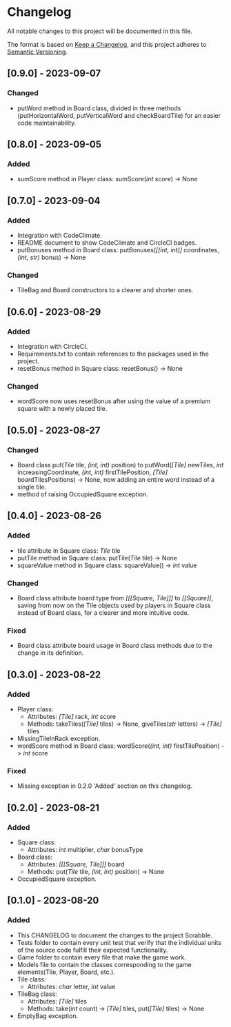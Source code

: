 # Changelog

All notable changes to this project will be documented in this file.

The format is based on [Keep a Changelog](https://keepachangelog.com/en/1.1.0/),
and this project adheres to [Semantic Versioning](https://semver.org/spec/v2.0.0.html).

## [0.9.0] - 2023-09-07

### Changed

 - putWord method in Board class, divided in three methods (putHorizontalWord, putVerticalWord and checkBoardTile) for an easier code maintainability.

## [0.8.0] - 2023-09-05

### Added

 - sumScore method in Player class: sumScore(_int score_) -> None

## [0.7.0] - 2023-09-04

### Added

 - Integration with CodeClimate.
 - README document to show CodeClimate and CircleCI badges.
 - putBonuses method in Board class: putBonuses(_[(int, int)]_ coordinates, _(int, str)_ bonus) -> None

### Changed
 
 - TileBag and Board constructors to a clearer and shorter ones.  

## [0.6.0] - 2023-08-29

### Added

 - Integration with CircleCI.
 - Requirements.txt to contain references to the packages used in the project.
 - resetBonus method in Square class: resetBonus() -> None

### Changed

 - wordScore now uses resetBonus after using the value of a premium square with a newly placed tile.

## [0.5.0] - 2023-08-27

### Changed

 - Board class put(_Tile_ tile, _(int, int)_ position) to putWord(_[Tile]_ newTiles, _int_ increasingCoordinate, _(_int_, _int_)_ firstTilePosition, _[Tile]_ boardTilesPositions) -> None, now adding an entire word instead of a single tile.
 - method of raising OccupiedSquare exception.

## [0.4.0] - 2023-08-26

### Added

 - tile attribute in Square class: _Tile_ tile
 - putTile method in Square class: putTile(_Tile_ tile) -> None
 - squareValue method in Square class: squareValue() -> _int_ value

### Changed

 - Board class attribute board type from _[[[Square, Tile]]]_ to _[[Square]]_, saving from now on the Tile objects used by players in Square class instead of Board class, for a clearer and more intuitive code.  

### Fixed

 - Board class attribute board usage in Board class methods due to the change in its definition.

## [0.3.0] - 2023-08-22

### Added

 - Player class:
    - Attributes: _[Tile]_ rack, _int_ score
    - Methods: takeTiles(_[Tile]_ tiles) -> None, giveTiles(_str_ letters) -> _[Tile]_ tiles
 - MissingTileInRack exception.
 - wordScore method in Board class: wordScore(_(int, int)_ firstTilePosition) -> _int_ score 

### Fixed

 - Missing exception in 0.2.0 'Added' section on this changelog.

## [0.2.0] - 2023-08-21

### Added
 
 - Square class:
    - Attributes: _int_ multiplier, _char_ bonusType
 - Board class:
    - Attributes: _[[[Square, Tile]]]_ board
    - Methods: put(_Tile_ tile, _(int, int)_ position) -> None
 - OccupiedSquare exception.

## [0.1.0] - 2023-08-20

### Added

 - This CHANGELOG to document the changes to the project Scrabble.
 - Tests folder to contain every unit test that verify that the individual units of the source code fulfill their expected functionality. 
 - Game folder to contain every file that make the game work.
 - Models file to contain the classes corresponding to the game elements(Tile, Player, Board, etc.).
 - Tile class:
    - Attributes: _char_ letter, _int_ value
 - TileBag class:
    - Attributes: _[Tile]_ tiles
    - Methods: take(_int_ count) -> _[Tile]_ tiles, put(_[Tile]_ tiles) -> None
 - EmptyBag exception.